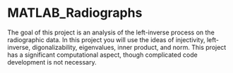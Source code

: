 # MATLAB_Radiographs

The goal of this project is an analysis of the left-inverse process on the radiographic data. In this project you will use the ideas of injectivity, left-inverse, digonalizability, eigenvalues,
inner product, and norm. This project has a significant computational aspect, though complicated code
development is not necessary. 
